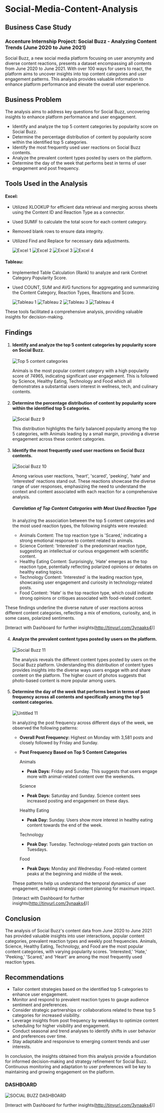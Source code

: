 # Social-Media-Content-Analysis

## Business Case Study
### Accenture Internship Project: Social Buzz - Analyzing Content Trends (June 2020 to June 2021)

Social Buzz, a new social media platform focusing on user anonymity and diverse content reactions, presents a dataset encompassing all contents from June 2020 to June 2021. With over 100 ways for users to react, the platform aims to uncover insights into top content categories and user engagement patterns. This analysis provides valuable information to enhance platform performance and elevate the overall user experience.

## Business Problem
The analysis aims to address key questions for Social Buzz, uncovering insights to enhance platform performance and user engagement.

   - Identify and analyze the top 5 content categories by popularity score on Social Buzz.
   - Determine the percentage distribution of content by popularity score within the identified top 5 categories.
   - Identify the most frequently used user reactions on Social Buzz contents.
   - Analyze the prevalent content types posted by users on the platform.
   - Determine the day of the week that performs best in terms of user engagement and post frequency.

## Tools Used in the Analysis

#### Excel:
  - Utilized XLOOKUP for efficient data retrieval and merging across sheets using the Content ID and Reaction Type as a connector.
  - Used SUMIF to calculate the total score for each content category.
  - Removed blank rows to ensure data integrity.
  - Utilized Find and Replace for necessary data adjustments.
    
    ![Excel 1](https://github.com/tolulopeoa/Social-media-content-analysis/assets/102050942/f7afad80-c535-463a-849a-f602ba5b2d11)
    ![Excel 2](https://github.com/tolulopeoa/Social-media-content-analysis/assets/102050942/8514e320-2619-420a-8c90-5704b3c340fb)
    ![Excel 3](https://github.com/tolulopeoa/Social-media-content-analysis/assets/102050942/e24c589c-6662-4ec1-9b61-aa3af0ca4f88)
    ![Excel 4](https://github.com/tolulopeoa/Social-media-content-analysis/assets/102050942/1bb0a196-732d-4dd7-8d16-8384098dbe17)


#### Tableau:
  - Implemented Table Calculation (Rank) to analyze and rank Contnet Category Popularity Score.
  - Used COUNT, SUM and AVG functions for aggregating and summarizing the Content Category, Reaction Types, Reactions and Score.
    
    ![Tableau 1](https://github.com/tolulopeoa/Social-media-content-analysis/assets/102050942/20bee7ca-e1a0-40b2-a0a4-89243b453d3d)
    ![Tableau 2](https://github.com/tolulopeoa/Social-media-content-analysis/assets/102050942/04a61366-00d6-4f3d-b4a0-9b495eca519e)
    ![Tableau 3](https://github.com/tolulopeoa/Social-media-content-analysis/assets/102050942/aed1bbf2-714b-43d5-b5d6-a982ac0976c6)
    ![Tableau 4](https://github.com/tolulopeoa/Social-media-content-analysis/assets/102050942/a89b5657-014f-4226-9072-12855a738105)

These tools facilitated a comprehensive analysis, providing valuable insights for decision-making.


## Findings
1.  #### Identify and analyze the top 5 content categories by popularity score on Social Buzz.
    ![Top 5 content categories](https://github.com/tolulopeoa/Social-media-content-analysis/assets/102050942/c158851b-424f-482b-b13c-359629f3cf0a)
    
    Animals is the most popular content category with a high popularity score of 74965, indicating significant user engagement. This is followed by Science, Healthy Eating, Technology 
    and Food which all demonstrates a substantial users interest in wellness, tech, and culinary contents. 


2. #### Determine the percentage distribution of content by popularity score within the identified top 5 categories.
   ![Social Buzz 9](https://github.com/tolulopeoa/Social-media-content-analysis/assets/102050942/b35d062a-558c-47f2-a764-66c9f665a2d3)

   This distribution highlights the fairly balanced popularity among the top 5 categories, with Animals leading by a small margin, providing a diverse engagement across these content 
   categories.


3. #### Identify the most frequently used user reactions on Social Buzz contents.
   ![Social Buzz 10](https://github.com/tolulopeoa/Social-media-content-analysis/assets/102050942/36850ad4-7691-48b4-8dff-63a584a33b24)

   Among various user reactions, 'heart', 'scared', 'peeking', 'hate' and 'interested' reactions stand out.
   These reactions showcase the diverse range of user responses, emphasizing the need to understand the context and content associated with each reaction for a comprehensive analysis.

   ##### Correlation of Top Content Categories with Most Used Reaction Type
   In analyzing the association between the top 5 content categories and the most used reaction types, the following insights were revealed:

     - Animals Content: The top reaction type is 'Scared,' indicating a strong emotional response to content related to animals.
     - Science Content: 'Interested' is the predominant reaction type, suggesting an intellectual or curious engagement with scientific content.
     - Healthy Eating Content: Surprisingly, 'Hate' emerges as the top reaction type, potentially reflecting polarized opinions or debates on healthy eating topics.
     - Technology Content: 'Interested' is the leading reaction type, showcasing user engagement and curiosity in technology-related posts.
     - Food Content: 'Hate' is the top reaction type, which could indicate strong opinions or critiques associated with food-related content.
       
 These findings underline the diverse nature of user reactions across different content categories, reflecting a mix of emotions, curiosity, and, in some cases, polarized sentiments.
 
 [Interact with Dashboard for further insights(http://tinyurl.com/3ynaaks4)]

4. #### Analyze the prevalent content types posted by users on the platform.
   ![Social Buzz 11](https://github.com/tolulopeoa/Social-media-content-analysis/assets/102050942/2ee7879c-c8fa-4f83-af81-5f5a81d602f3)

   The analysis reveals the different content types posted by users on the Social Buzz platform.
   Understanding this distribution of content types provides insights into the diverse ways users engage with and share content on the platform. The higher count of photos suggests 
   that photo-based content is more popular among users.
   

5. #### Determine the day of the week that performs best in terms of post frequency across all contents and specifically among the top 5 content categories.
    ![Untitled 11](https://github.com/tolulopeoa/Social-media-content-analysis/assets/102050942/a1b41623-a6b6-4e57-b41c-88eb9d6530f9)

    In analyzing the post frequency across different days of the week, we observed the following patterns:

    - **Overall Post Frequency:**
      Highest on Monday with 3,581 posts and closely followed by Friday and Sunday.

    - **Post Frequency Based on Top 5 Content Categories**
      
       Animals
       - **Peak Days:** Friday and Sunday. 
         This suggests that users engage more with animal-related content over the weekends.

       Science
       - **Peak Days:** Saturday and Sunday. 
         Science content sees increased posting and engagement on these days.

       Healthy Eating
       - **Peak Day:** Sunday.
         Users show more interest in healthy eating content towards the end of the week.

       Technology
       - **Peak Day:** Tuesday.
         Technology-related posts gain traction on Tuesdays.

       Food
       - **Peak Days:** Monday and Wednesday.
         Food-related content peaks at the beginning and middle of the week.
         
   These patterns help us understand the temporal dynamics of user engagement, enabling strategic content planning for maximum impact.
   
   [Interact with Dashboard for further insights(http://tinyurl.com/3ynaaks4)]


## Conclusion

The analysis of Social Buzz's content data from June 2020 to June 2021 has provided valuable insights into user interactions, popular content categories, prevalent reaction types and weekly post frequencies. Animals, Science, Healthy Eating, Technology, and Food are the most popular content categories, with varying popularity scores. 'Interested,' 'Hate,' 'Peeking,' 'Scared,' and 'Heart' are among the most frequently used reaction types.

## Recommendations

   - Tailor content strategies based on the identified top 5 categories to enhance user engagement.
   - Monitor and respond to prevalent reaction types to gauge audience sentiment and preferences.
   - Consider strategic partnerships or collaborations related to these top 5 categories for increased visibility.
   - Leverage insights from post frequency by weekdays to optimize content scheduling for higher visibility and engagement.
   - Conduct seasonal and trend analyses to identify shifts in user behavior and preferences over time.
   - Stay adaptable and responsive to emerging content trends and user interests.

In conclusion, the insights obtained from this analysis provide a foundation for informed decision-making and strategy refinement for Social Buzz. Continuous monitoring and adaptation to user preferences will be key to maintaining and growing engagement on the platform.

### DASHBOARD

![SOCIAL BUZZ DASHBOARD](https://github.com/tolulopeoa/Social-media-content-analysis/assets/102050942/06479c4b-1e1f-4051-bcd5-33d0aa41052d)

[Interact with Dashboard for further insights(http://tinyurl.com/3ynaaks4)]
